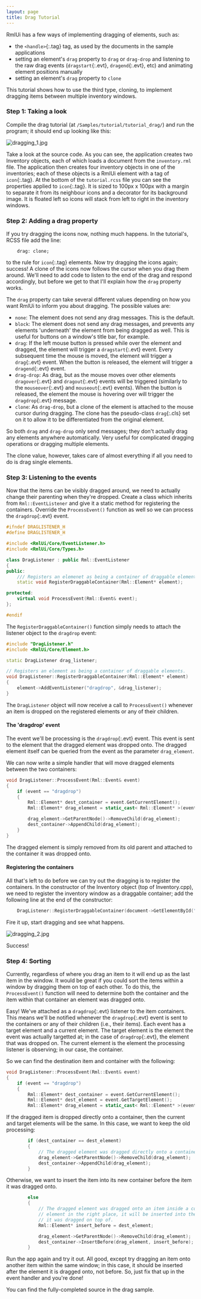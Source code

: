 ```yaml
---
layout: page
title: Drag Tutorial
---
```


RmlUi has a few ways of implementing dragging of elements, such as:

* the `<handle>`{:.tag} tag, as used by the documents in the sample applications
* setting an element's `drag` property to `drag` or `drag-drop` and listening to the raw drag events (`dragstart`{:.evt}, `dragend`{:.evt}, etc) and animating element positions manually
* setting an element's `drag` property to `clone`

This tutorial shows how to use the third type, cloning, to implement dragging items between multiple inventory windows.

### Step 1: Taking a look

Compile the drag tutorial (at `/Samples/tutorial/tutorial_drag/`) and run the program; it should end up looking like this:

![dragging_1.jpg](dragging_1.jpg)

Take a look at the source code. As you can see, the application creates two Inventory objects, each of which loads a document from the `inventory.rml` file. The application then creates four inventory objects in one of the inventories; each of these objects is a RmlUi element with a tag of `icon`{:.tag}. At the bottom of the `tutorial.rcss` file you can see the properties applied to `icon`{:.tag}. It is sized to 100px x 100px with a margin to separate it from its neighbour icons and a decorator for its background image. It is floated left so icons will stack from left to right in the inventory windows.

### Step 2: Adding a drag property

If you try dragging the icons now, nothing much happens. In the tutorial's, RCSS file add the line:

```
	drag: clone;
```

to the rule for `icon`{:.tag} elements. Now try dragging the icons again; success! A clone of the icons now follows the cursor when you drag them around. We'll need to add code to listen to the end of the drag and respond accordingly, but before we get to that I'll explain how the `drag` property works.

The `drag` property can take several different values depending on how you want RmlUi to inform you about dragging. The possible values are:

* `none`: The element does not send any drag messages. This is the default.
* `block`: The element does not send any drag messages, and prevents any elements 'underneath' the element from being dragged as well. This is useful for buttons on a window's title bar, for example.
* `drag`: If the left mouse button is pressed while over the element and dragged, the element will trigger a `dragstart`{:.evt} event. Every subsequent time the mouse is moved, the element will trigger a `drag`{:.evt} event. When the button is released, the element will trigger a `dragend`{:.evt} event.
* `drag-drop`: As drag, but as the mouse moves over other elements `dragover`{:.evt} and `dragout`{:.evt} events will be triggered (similarly to the `mouseover`{:.evt} and `mouseout`{:.evt} events). When the button is released, the element the mouse is hovering over will trigger the `dragdrop`{:.evt} message.
* `clone`: As `drag-drop`, but a clone of the element is attached to the mouse cursor during dragging. The clone has the pseudo-class `drag`{:.cls} set on it to allow it to be differentiated from the original element. 

So both `drag` and `drag-drop` only send messages; they don't actually drag any elements anywhere automatically. Very useful for complicated dragging operations or dragging multiple elements.

The clone value, however, takes care of almost everything if all you need to do is drag single elements.

### Step 3: Listening to the events

Now that the items can be visibly dragged around, we need to actually change their parenting when they're dropped. Create a class which inherits from `Rml::EventListener` and give it a static method for registering the containers. Override the `ProcessEvent()` function as well so we can process the `dragdrop`{:.evt} event.

```cpp
#ifndef DRAGLISTENER_H
#define DRAGLISTENER_H

#include <RmlUi/Core/EventListener.h>
#include <RmlUi/Core/Types.h>

class DragListener : public Rml::EventListener
{
public:
	/// Registers an elemenet as being a container of draggable elements.
	static void RegisterDraggableContainer(Rml::Element* element);

protected:
	virtual void ProcessEvent(Rml::Event& event);
};

#endif
```

The `RegisterDraggableContainer()` function simply needs to attach the listener object to the `dragdrop` event:

```cpp
#include "DragListener.h"
#include <RmlUi/Core/Element.h>

static DragListener drag_listener;

// Registers an element as being a container of draggable elements.
void DragListener::RegisterDraggableContainer(Rml::Element* element)
{
	element->AddEventListener("dragdrop", &drag_listener);
}
```

The `DragListener` object will now receive a call to `ProcessEvent()` whenever an item is dropped on the registered elements or any of their children.

#### The 'dragdrop' event

The event we'll be processing is the `dragdrop`{:.evt} event. This event is sent to the element that the dragged element was dropped onto. The dragged element itself can be queried from the event as the parameter `drag_element`.

We can now write a simple handler that will move dragged elements between the two containers:

```cpp
void DragListener::ProcessEvent(Rml::Event& event)
{
	if (event == "dragdrop")
	{
		Rml::Element* dest_container = event.GetCurrentElement();
		Rml::Element* drag_element = static_cast< Rml::Element* >(event.GetParameter< void* >("drag_element", NULL));

		drag_element->GetParentNode()->RemoveChild(drag_element);
		dest_container->AppendChild(drag_element);
	}
}
```

The dragged element is simply removed from its old parent and attached to the container it was dropped onto.

#### Registering the containers

All that's left to do before we can try out the dragging is to register the containers. In the constructor of the Inventory object (top of Inventory.cpp), we need to register the inventory window as a draggable container; add the following line at the end of the constructor:

```cpp
	DragListener::RegisterDraggableContainer(document->GetElementById("content"));
```

Fire it up, start dragging and see what happens.

![dragging_2.jpg](dragging_2.jpg)

Success!

### Step 4: Sorting

Currently, regardless of where you drag an item to it will end up as the last item in the window. It would be great if you could sort the items within a window by dragging them on top of each other. To do this, the `ProcessEvent()` function will need to determine both the container and the item within that container an element was dragged onto.

Easy! We've attached as a `dragdrop`{:.evt} listener to the item containers. This means we'll be notified whenever the `dragdrop`{:.evt} event is sent to the containers or any of their children (i.e., their items). Each event has a target element and a current element. The target element is the element the event was actually targetted at; in the case of `dragdrop`{:.evt}, the element that was dropped on. The current element is the element the processing listener is observing; in our case, the container.

So we can find the destination item and container with the following:

```cpp
void DragListener::ProcessEvent(Rml::Event& event)
{
	if (event == "dragdrop")
	{
		Rml::Element* dest_container = event.GetCurrentElement();
		Rml::Element* dest_element = event.GetTargetElement();
		Rml::Element* drag_element = static_cast< Rml::Element* >(event.GetParameter< void* >("drag_element", NULL));
```

If the dragged item is dropped directly onto a container, then the current and target elements will be the same. In this case, we want to keep the old processing:

```cpp
		if (dest_container == dest_element)
		{
			// The dragged element was dragged directly onto a container.
			drag_element->GetParentNode()->RemoveChild(drag_element);
			dest_container->AppendChild(drag_element);
		}
```

Otherwise, we want to insert the item into its new container before the item it was dragged onto.

```cpp
		else
		{
			// The dragged element was dragged onto an item inside a container. In order to get the
			// element in the right place, it will be inserted into the container before the item
			// it was dragged on top of.
			Rml::Element* insert_before = dest_element;

			drag_element->GetParentNode()->RemoveChild(drag_element);
			dest_container->InsertBefore(drag_element, insert_before);
		}
```

Run the app again and try it out. All good, except try dragging an item onto another item within the same window; in this case, it should be inserted after the element it is dragged onto, not before. So, just fix that up in the event handler and you're done!

You can find the fully-completed source in the drag sample. 
